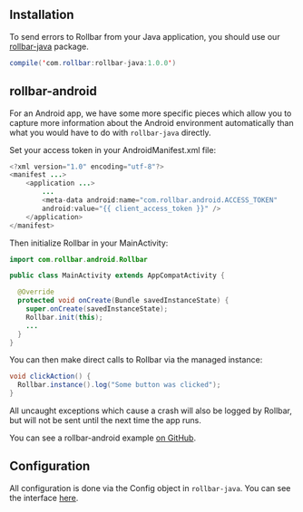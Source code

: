 ## Installation

To send errors to Rollbar from your Java application, you should use our <a href="https://github.com/rollbar/rollbar-java" target="_blank" rel="noopener">rollbar-java</a> package. 

``` java
compile('com.rollbar:rollbar-java:1.0.0')
```

## rollbar-android

For an Android app, we have some more specific pieces which allow you to capture more information about the Android environment automatically than what you would have to do with `rollbar-java` directly.

Set your access token in your AndroidManifest.xml file:

``` java
<?xml version="1.0" encoding="utf-8"?>
<manifest ...>
    <application ...>
        ...
        <meta-data android:name="com.rollbar.android.ACCESS_TOKEN"
        android:value="{{ client_access_token }}" />
    </application>
</manifest>
```

Then initialize Rollbar in your MainActivity:

``` java
import com.rollbar.android.Rollbar

public class MainActivity extends AppCompatActivity {

  @Override
  protected void onCreate(Bundle savedInstanceState) {
    super.onCreate(savedInstanceState);
    Rollbar.init(this);
    ...
  }
}
```

You can then make direct calls to Rollbar via the managed instance:

``` java
void clickAction() {
  Rollbar.instance().log("Some button was clicked");
}
```

All uncaught exceptions which cause a crash will also be logged by Rollbar, but will not be sent until the next time the app runs.

You can see a rollbar-android example <a href="https://github.com/rollbar/rollbar-java/tree/master/examples/rollbar-android" target="_blank" rel="noopener">on GitHub</a>.


## Configuration

All configuration is done via the Config object in `rollbar-java`. You can see the interface <a href="https://github.com/rollbar/rollbar-java/blob/master/rollbar-java/src/main/java/com/rollbar/notifier/config/Config.java" target="_blank" rel="noopener">here</a>.

